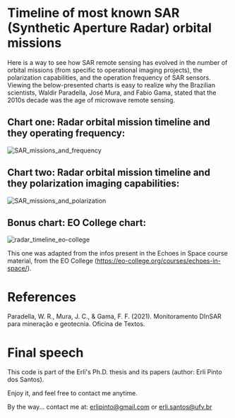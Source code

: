 # Timeline of most known SAR (Synthetic Aperture Radar) orbital missions

Here is a way to see how SAR remote sensing has evolved in the number of orbital missions (from specific to operational imaging projects), the polarization capabilities, and the operation frequency of SAR sensors. Viewing the below-presented charts is easy to realize why the Brazilian scientists, Waldir Paradella, José Mura, and Fabio Gama, stated that the 2010s decade was the age of microwave remote sensing.

## Chart one: Radar orbital mission timeline and they operating frequency:

![SAR_missions_and_frequency](https://user-images.githubusercontent.com/52005057/215283861-c6adafa3-f6ca-42df-bf5c-6d05cdae240f.png)

## Chart two: Radar orbital mission timeline and they polarization imaging capabilities:

![SAR_missions_and_polarization](https://user-images.githubusercontent.com/52005057/215283913-37272894-a96d-408d-8f4c-40f5d23bb654.png)

## Bonus chart: EO College chart:

![radar_timeline_eo-college](https://user-images.githubusercontent.com/52005057/215284015-00757848-906e-43ef-888f-a1440549c4fa.png)

This one was adapted from the infos present in the Echoes in Space course material, from the EO College (https://eo-college.org/courses/echoes-in-space/).

# References

Paradella, W. R., Mura, J. C., & Gama, F. F. (2021). Monitoramento DInSAR para mineração e geotecnia. Oficina de Textos.

# Final speech

This code is part of the Erli's Ph.D. thesis and its papers (author: Erli Pinto dos Santos).

Enjoy it, and feel free to contact me anytime.

By the way... contact me at: erlipinto@gmail.com or erli.santos@ufv.br

